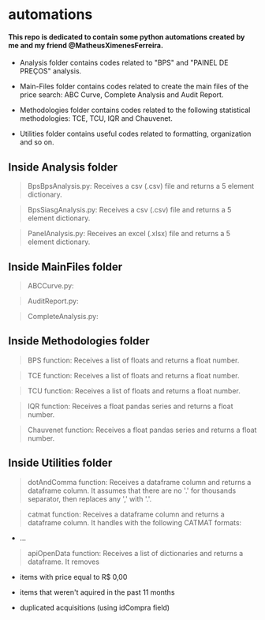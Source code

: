 # automations

#### This repo is dedicated to contain some python automations created by me and my friend @MatheusXimenesFerreira.

- Analysis folder contains codes related to "BPS" and "PAINEL DE PREÇOS" analysis.

- Main-Files folder contains codes related to create the main files of the price search: ABC Curve, Complete Analysis and Audit Report.

- Methodologies folder contains codes related to the following statistical methodologies: TCE, TCU, IQR and Chauvenet.

- Utilities folder contains useful codes related to formatting, organization and so on.

## Inside Analysis folder

> BpsBpsAnalysis.py: Receives a csv (.csv) file and returns a 5 element dictionary.

> BpsSiasgAnalysis.py: Receives a csv (.csv) file and returns a 5 element dictionary.

> PanelAnalysis.py: Receives an excel (.xlsx) file and returns a 5 element dictionary.

## Inside MainFiles folder

> ABCCurve.py: 

> AuditReport.py: 

> CompleteAnalysis.py: 

## Inside Methodologies folder

> BPS function: Receives a list of floats and returns a float number.

> TCE function: Receives a list of floats and returns a float number.

> TCU function: Receives a list of floats and returns a float number.

> IQR function: Receives a float pandas series and returns a float number.

> Chauvenet function: Receives a float pandas series and returns a float number.

## Inside Utilities folder

> dotAndComma function: Receives a dataframe column and returns a dataframe column. It assumes that there are no '.' for thousands separator, then replaces any ',' with '.'.

> catmat function: Receives a dataframe column and returns a dataframe column. It handles with the following CATMAT formats:

- ...

> apiOpenData function: Receives a list of dictionaries and returns a dataframe. It removes 

- items with price equal to R$ 0,00

- items that weren't aquired in the past 11 months

- duplicated acquisitions (using idCompra field)
